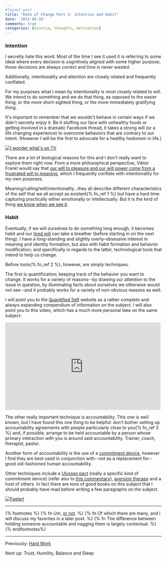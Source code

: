 ```yaml
---
#layout post
title: "Rate of Change Part 3: Intention and Habit"
date: '2012-04-16'
comments: true
categories: [minutia, thoughts, motivation]
---
```


### Intention

I secretly hate this word. Most of the time I see it used it is referring to some ideal where every decision is cognitively aligned with some higher purpose, those decisions are always correct and time is never wasted. 

Additionally, intentionality and attention are closely related and frequently conflated. 

For my purposes what I mean by intentionality is most closely related to will. We intend to do something and we do that thing, as opposed to the easier thing, or the more short-sighted thing, or the more immediately gratifying thing. 

It's important to remember that we wouldn't behave in certain ways if we didn't secretly enjoy it. Be it stuffing our face with unhealthy foods or getting involved in a dramatic Facebook thread, it takes a strong will (or a life changing experience) to overcome behaviors that are contrary to our intent. (However I will be the first to advocate for a healthy hedonism in life.)

[![I wonder what's on TV](/files/2012/03/tv.jpg)](http://www.tmcm.com/tmcm/i-wonder-whats-on-tv/)

There are a lot of biological reasons for this and I don't really want to explore them right now. From a more philosophical perspective, Viktor Frankl would say that [our will to pleasure and our will power come from a frustrated will to meaning](http://www.youtube.com/watch?feature=player_embedded&v=MmKta5tymPY), which I frequently conflate with intentionality for my own purposes.

Meaning/calling/will/intentionality...they all describe different characteristics of the self that we all accept as existent{% fn_ref 1 %} but have a hard time capturing practically either emotionally or intellectually. But it is the kind of thing [we know when we see it](http://youtu.be/RYlCVwxoL_g?t=10s).

### Habit

Eventually, if we will ourselves to do something long enough, it becomes habit and our [tired will](http://en.wikipedia.org/wiki/Self_control#As_a_limited_resource) can take a breather (before starting in on the next thing). I have a long-standing and slightly overly-obsessive interest in meaning and identity formation, but also with habit formation and behavior modification; and specifically in regards to the latter, technological tools that intend to help us change.

Before tools{% fn_ref 2 %}, however, are simply techniques. 

The first is quantification; keeping track of the behavior you want to change. It works for a variety of reasons--by drawing our attention to the issue in question, by illuminating facts about ourselves we otherwise would not see--and it probably works for a variety of non-obvious reasons as well.

I will point you to the [Quantified Self](http://quantifiedself.com/ "A place for people interested in self-tracking to gather, share knowledge and experiences, and discover resources.") website as a rather complete and always expanding compendium of information on the subject. I will also point you to this video, which has a much more personal take on the same subject:

<iframe src="http://player.vimeo.com/video/31401743" width="500" height="281" frameborder="0" webkitAllowFullScreen mozallowfullscreen allowFullScreen></iframe>

The other really important technique is accountability. This one is well known, but I have found this one thing to be helpful: don't bother setting up accountability agreements with people particularly close to you{% fn_ref 3 %} and, if possible, arrange to be held accountable by a person whose primary interaction with you is around said accountability. Trainer, coach, therapist, pastor. 

Another form of accountability is the use of a [commitment device](http://blog.beeminder.com/akrasia/), however I find they are best used in conjunction with--not as a replacement for--good old-fashioned human accountability.

Other techniques include a [Ulysses pact](http://en.wikipedia.org/wiki/Ulysses_pact) (really a specific kind of commitment device) (refer also to [this commentary](http://bustr.me/post/18441500095/why-loss-aversion-isnt-a-great-behavior-change-tool)), [aversion therapy](http://en.wikipedia.org/wiki/Aversion_therapy) and a host of others. In fact there are tons of good books on this subject that I should probably have read before writing a few paragraphs on the subject.

[![Faster!](/files/2012/04/faster.jpg)](http://www.tmcm.com/tmcm/faster-shes-gaining/)


* * * 

{% footnotes %}
  {% fn Um, <a href="https://www.google.com/search?q=sam+harris+free+will">or not</a>. %}
  {% fn Of which there are many, and I will discuss my favorites in a later post. %}
  {% fn The difference between holding someone accountable and nagging them is largely contextual. %}
{% endfootnotes%}


* * * 

Previously: [Hard Work](http://blog.danielsjourney.com/2012/03/21/rate-of-change-part-2/)

Next up: Trust, Humility, Balance and Sleep
